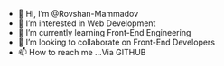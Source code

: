- 👋 Hi, I’m @Rovshan-Mammadov
- 👀 I’m interested in Web Development
- 🌱 I’m currently learning Front-End Engineering
- 💞️ I’m looking to collaborate on Front-End Developers
- 📫 How to reach me ...Via GITHUB

<!---
Rovshan-Mammadov/Rovshan-Mammadov is a ✨ special ✨ repository because its `README.md` (this file) appears on your GitHub profile.
You can click the Preview link to take a look at your changes.
--->
